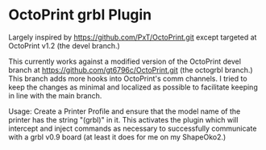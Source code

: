 OctoPrint grbl Plugin 
=========================

Largely inspired by https://github.com/PxT/OctoPrint.git except targeted at OctoPrint v1.2 (the devel branch.)

This currently works against a modified version of the OctoPrint devel branch at https://github.com/gt6796c/OctoPrint.git (the octogrbl branch.) This branch adds more hooks into OctoPrint's comm channels. I tried to keep the changes as minimal and localized as possible to facilitate keeping in line with the main branch.

Usage:
Create a Printer Profile and ensure that the model name of the printer has the string "(grbl)" in it. 
This activates the plugin which will intercept and inject commands as necessary to successfully communicate with a grbl v0.9 board (at least it does for me on my ShapeOko2.)


